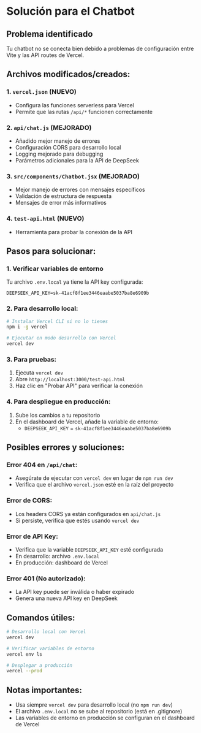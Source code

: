 # Solución para el Chatbot

## Problema identificado
Tu chatbot no se conecta bien debido a problemas de configuración entre Vite y las API routes de Vercel.

## Archivos modificados/creados:

### 1. `vercel.json` (NUEVO)
- Configura las funciones serverless para Vercel
- Permite que las rutas `/api/*` funcionen correctamente

### 2. `api/chat.js` (MEJORADO)
- Añadido mejor manejo de errores
- Configuración CORS para desarrollo local
- Logging mejorado para debugging
- Parámetros adicionales para la API de DeepSeek

### 3. `src/components/Chatbot.jsx` (MEJORADO)
- Mejor manejo de errores con mensajes específicos
- Validación de estructura de respuesta
- Mensajes de error más informativos

### 4. `test-api.html` (NUEVO)
- Herramienta para probar la conexión de la API

## Pasos para solucionar:

### 1. Verificar variables de entorno
Tu archivo `.env.local` ya tiene la API key configurada:
```
DEEPSEEK_API_KEY=sk-41acf8f1ee3446eaabe5037ba8e6909b
```

### 2. Para desarrollo local:
```bash
# Instalar Vercel CLI si no lo tienes
npm i -g vercel

# Ejecutar en modo desarrollo con Vercel
vercel dev
```

### 3. Para pruebas:
1. Ejecuta `vercel dev`
2. Abre `http://localhost:3000/test-api.html`
3. Haz clic en "Probar API" para verificar la conexión

### 4. Para despliegue en producción:
1. Sube los cambios a tu repositorio
2. En el dashboard de Vercel, añade la variable de entorno:
   - `DEEPSEEK_API_KEY` = `sk-41acf8f1ee3446eaabe5037ba8e6909b`

## Posibles errores y soluciones:

### Error 404 en `/api/chat`:
- Asegúrate de ejecutar con `vercel dev` en lugar de `npm run dev`
- Verifica que el archivo `vercel.json` esté en la raíz del proyecto

### Error de CORS:
- Los headers CORS ya están configurados en `api/chat.js`
- Si persiste, verifica que estés usando `vercel dev`

### Error de API Key:
- Verifica que la variable `DEEPSEEK_API_KEY` esté configurada
- En desarrollo: archivo `.env.local`
- En producción: dashboard de Vercel

### Error 401 (No autorizado):
- La API key puede ser inválida o haber expirado
- Genera una nueva API key en DeepSeek

## Comandos útiles:

```bash
# Desarrollo local con Vercel
vercel dev

# Verificar variables de entorno
vercel env ls

# Desplegar a producción
vercel --prod
```

## Notas importantes:
- Usa siempre `vercel dev` para desarrollo local (no `npm run dev`)
- El archivo `.env.local` no se sube al repositorio (está en .gitignore)
- Las variables de entorno en producción se configuran en el dashboard de Vercel
